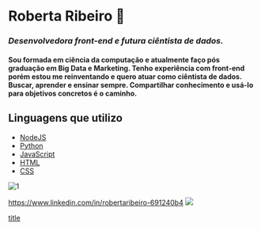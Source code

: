# Roberta Ribeiro 👋

### *Desenvolvedora front-end e futura ciêntista de dados.*

#### Sou formada em ciência da computação e atualmente faço pós graduação em Big Data e Marketing. Tenho experiência com front-end porém estou me reinventando e quero atuar como ciêntista de dados. Buscar, aprender e ensinar sempre. Compartilhar conhecimento e usá-lo para objetivos concretos é o caminho.


## Linguagens que utilizo

- [NodeJS](https://nodejs.org)
- [Python](https://www.python.org)
- [JavaScript](https://developer.mozilla.org)
- [HTML](https://www.w3schools.com)
- [CSS](https://www.w3schools.com)

![1](https://github-readme-stats.vercel.app/api/top-langs/?username=robertaribeiro07&theme=blue-green)



https://www.linkedin.com/in/robertaribeiro-691240b4 <img src = "https://img.shields.io/badge/linkedin-%230077B5.svg?&style=for-the-badge&logo=linkedin&logoColor=white&url=https://www.linkedin.com/in/robertaribeiro-691240b4">

[title](https://www.example.com)<i class="fa fa-linkedin" aria-hidden="true"></i>
